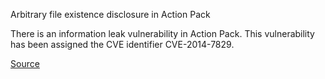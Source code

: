 Arbitrary file existence disclosure in Action Pack

There is an information leak vulnerability in Action Pack. This vulnerability
has been assigned the CVE identifier CVE-2014-7829.

[Source](https://groups.google.com/d/msg/rubyonrails-security/23fiuwb1NBA/MQVM1-5GkPMJ)
